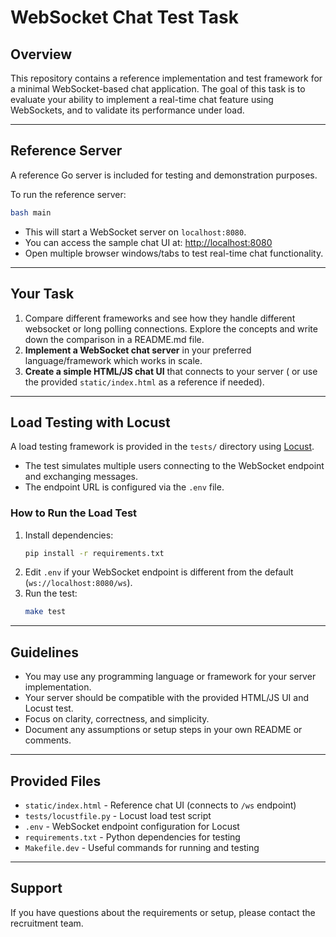 # WebSocket Chat Test Task

## Overview
This repository contains a reference implementation and test framework for a minimal WebSocket-based chat application. The goal of this task is to evaluate your ability to implement a real-time chat feature using WebSockets, and to validate its performance under load.

---

## Reference Server
A reference Go server is included for testing and demonstration purposes. 

To run the reference server:

```bash
bash main
```

- This will start a WebSocket server on `localhost:8080`.
- You can access the sample chat UI at: [http://localhost:8080](http://localhost:8080)
- Open multiple browser windows/tabs to test real-time chat functionality.

---

## Your Task
1. Compare different frameworks and see how they handle different websocket or long polling connections. Explore the concepts and write down the comparison in a README.md file.
2. **Implement a WebSocket chat server** in your preferred language/framework which works in scale.
3. **Create a simple HTML/JS chat UI** that connects to your server  ( or use the provided `static/index.html` as a reference if needed).

---

## Load Testing with Locust
A load testing framework is provided in the `tests/` directory using [Locust](https://locust.io/).

- The test simulates multiple users connecting to the WebSocket endpoint and exchanging messages.
- The endpoint URL is configured via the `.env` file.

### How to Run the Load Test

1. Install dependencies:
    ```bash
    pip install -r requirements.txt
    ```
2. Edit `.env` if your WebSocket endpoint is different from the default (`ws://localhost:8080/ws`).
3. Run the test:
    ```bash
    make test
    ```

---

## Guidelines
- You may use any programming language or framework for your server implementation.
- Your server should be compatible with the provided HTML/JS UI and Locust test.
- Focus on clarity, correctness, and simplicity.
- Document any assumptions or setup steps in your own README or comments.

---

## Provided Files
- `static/index.html` - Reference chat UI (connects to `/ws` endpoint)
- `tests/locustfile.py` - Locust load test script
- `.env` - WebSocket endpoint configuration for Locust
- `requirements.txt` - Python dependencies for testing
- `Makefile.dev` - Useful commands for running and testing

---

## Support
If you have questions about the requirements or setup, please contact the recruitment team.
